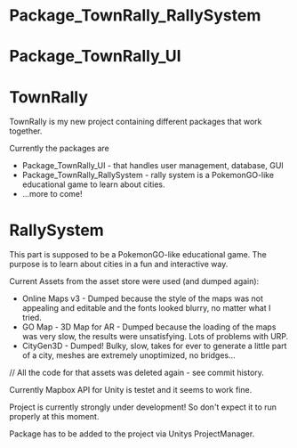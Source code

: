 # Package_TownRally_RallySystem
# Package_TownRally_UI

# TownRally

TownRally is my new project containing different packages that work together.

Currently the packages are 
  - Package_TownRally_UI - that handles user management, database, GUI
  - Package_TownRally_RallySystem - rally system is a PokemonGO-like educational game to learn about cities.
  - ...more to come!
  
# RallySystem

This part is supposed to be a PokemonGO-like educational game. The purpose is to learn about cities in a fun and interactive way.

Current Assets from the asset store were used (and dumped again):
  - Online Maps v3 - Dumped because the style of the maps was not appealing and editable and the fonts looked blurry, no matter what I tried.
  - GO Map - 3D Map for AR - Dumped because the loading of the maps was very slow, the results were unsatisfying. Lots of problems with URP.
  - CityGen3D - Dumped! Bulky, slow, takes for ever to generate a little part of a city, meshes are extremely unoptimized, no bridges...

// All the code for that assets was deleted again - see commit history.

Currently Mapbox API for Unity is testet and it seems to work fine.



Project is currently strongly under development! So don't expect it to run properly at this moment.

Package has to be added to the project via Unitys ProjectManager.
